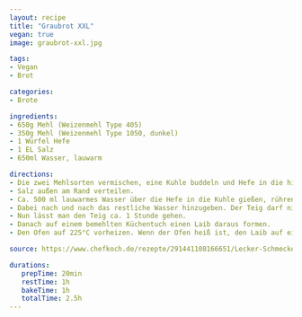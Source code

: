 ```yaml
---
layout: recipe
title: "Graubrot XXL"
vegan: true
image: graubrot-xxl.jpg

tags:
- Vegan
- Brot

categories:
- Brote

ingredients:
- 650g Mehl (Weizenmehl Type 405)
- 350g Mehl (Weizenmehl Type 1050, dunkel)
- 1 Würfel Hefe
- 1 EL Salz
- 650ml Wasser, lauwarm

directions:
- Die zwei Mehlsorten vermischen, eine Kuhle buddeln und Hefe in die hineinbröseln.
- Salz außen am Rand verteilen.
- Ca. 500 ml lauwarmes Wasser über die Hefe in die Kuhle gießen, rühren und dann kräftig kneten.
- Dabei nach und nach das restliche Wasser hinzugeben. Der Teig darf nicht kleben (sonst ist zu viel Wasser dabei, kann man aber mit ein bisschen Mehl wieder ausgleichen).
- Nun lässt man den Teig ca. 1 Stunde gehen.
- Danach auf einem bemehlten Küchentuch einen Laib daraus formen.
- Den Ofen auf 225°C vorheizen. Wenn der Ofen heiß ist, den Laib auf ein mit Backpapier ausgelegtes Backblech geben. 30 Minuten bei 225°C backen, dann weitere 30 Minuten bei 175°C.

source: https://www.chefkoch.de/rezepte/291441108166651/Lecker-Schmecker-Brot.html

durations:
   prepTime: 20min
   restTime: 1h
   bakeTime: 1h
   totalTime: 2.5h
---
```

